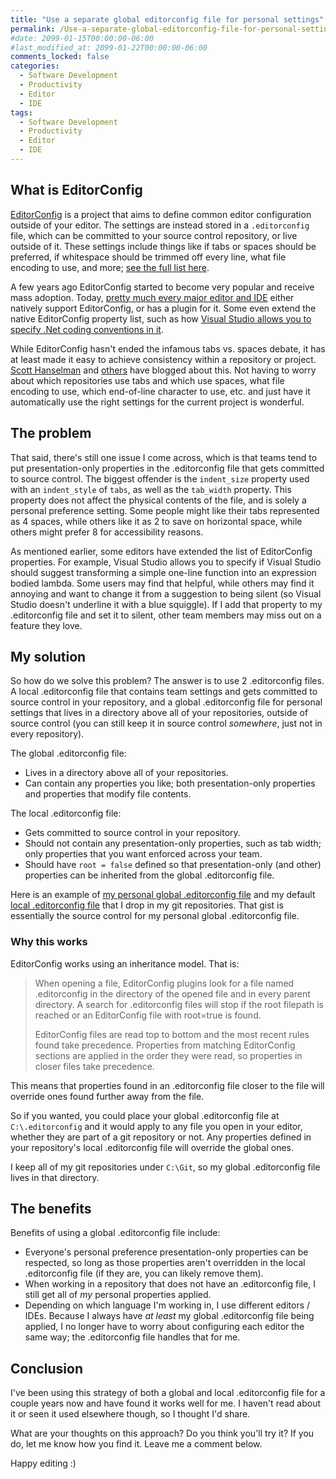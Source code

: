 ```yaml
---
title: "Use a separate global editorconfig file for personal settings"
permalink: /Use-a-separate-global-editorconfig-file-for-personal-settings/
#date: 2099-01-15T00:00:00-06:00
#last_modified_at: 2099-01-22T00:00:00-06:00
comments_locked: false
categories:
  - Software Development
  - Productivity
  - Editor
  - IDE
tags:
  - Software Development
  - Productivity
  - Editor
  - IDE
---
```


## What is EditorConfig

[EditorConfig](https://editorconfig.org) is a project that aims to define common editor configuration outside of your editor.
The settings are instead stored in a `.editorconfig` file, which can be committed to your source control repository, or live outside of it.
These settings include things like if tabs or spaces should be preferred, if whitespace should be trimmed off every line, what file encoding to use, and more; [see the full list here](https://github.com/editorconfig/editorconfig/wiki/EditorConfig-Properties).

A few years ago EditorConfig started to become very popular and receive mass adoption.
Today, [pretty much every major editor and IDE](https://editorconfig.org/#download) either natively support EditorConfig, or has a plugin for it.
Some even extend the native EditorConfig property list, such as how [Visual Studio allows you to specify .Net coding conventions in it](https://docs.microsoft.com/en-us/dotnet/fundamentals/code-analysis/code-style-rule-options#example-editorconfig-file).

While EditorConfig hasn't ended the infamous tabs vs. spaces debate, it has at least made it easy to achieve consistency within a repository or project.
[Scott Hanselman](https://www.hanselman.com/blog/tabs-vs-spaces-a-peaceful-resolution-with-editorconfig-in-visual-studio-plus-net-extensions) and [others](https://devblog.dymel.pl/2018/01/29/tabs-vs-spaces-editorconfig/) have blogged about this.
Not having to worry about which repositories use tabs and which use spaces, what file encoding to use, which end-of-line character to use, etc. and just have it automatically use the right settings for the current project is wonderful.

## The problem

That said, there's still one issue I come across, which is that teams tend to put presentation-only properties in the .editorconfig file that gets committed to source control.
The biggest offender is the `indent_size` property used with an `indent_style` of `tabs`, as well as the `tab_width` property.
This property does not affect the physical contents of the file, and is solely a personal preference setting.
Some people might like their tabs represented as 4 spaces, while others like it as 2 to save on horizontal space, while others might prefer 8 for accessibility reasons.

As mentioned earlier, some editors have extended the list of EditorConfig properties.
For example, Visual Studio allows you to specify if Visual Studio should suggest transforming a simple one-line function into an expression bodied lambda.
Some users may find that helpful, while others may find it annoying and want to change it from a suggestion to being silent (so Visual Studio doesn't underline it with a blue squiggle).
If I add that property to my .editorconfig file and set it to silent, other team members may miss out on a feature they love.

## My solution

So how do we solve this problem?
The answer is to use 2 .editorconfig files.
A local .editorconfig file that contains team settings and gets committed to source control in your repository, and a global .editorconfig file for personal settings that lives in a directory above all of your repositories, outside of source control (you can still keep it in source control _somewhere_, just not in every repository).

The global .editorconfig file:

- Lives in a directory above all of your repositories.
- Can contain any properties you like; both presentation-only properties and properties that modify file contents.

The local .editorconfig file:

- Gets committed to source control in your repository.
- Should not contain any presentation-only properties, such as tab width; only properties that you want enforced across your team.
- Should have `root = false` defined so that presentation-only (and other) properties can be inherited from the global .editorconfig file.

Here is an example of [my personal global .editorconfig file](https://gist.github.com/deadlydog/f83de31269f6f9982d26cfbd70bbf50f) and my default [local .editorconfig file](https://gist.github.com/deadlydog/bd000162e85c155b243a712c16f7411c) that I drop in my git repositories.
That gist is essentially the source control for my personal global .editorconfig file.

### Why this works

EditorConfig works using an inheritance model.
That is:

> When opening a file, EditorConfig plugins look for a file named .editorconfig in the directory of the opened file and in every parent directory.
> A search for .editorconfig files will stop if the root filepath is reached or an EditorConfig file with root=true is found.
>
> EditorConfig files are read top to bottom and the most recent rules found take precedence.
> Properties from matching EditorConfig sections are applied in the order they were read, so properties in closer files take precedence.

This means that properties found in an .editorconfig file closer to the file will override ones found further away from the file.

So if you wanted, you could place your global .editorconfig file at `C:\.editorconfig` and it would apply to any file you open in your editor, whether they are part of a git repository or not.
Any properties defined in your repository's local .editorconfig file will override the global ones.

I keep all of my git repositories under `C:\Git`, so my global .editorconfig file lives in that directory.

## The benefits

Benefits of using a global .editorconfig file include:

- Everyone's personal preference presentation-only properties can be respected, so long as those properties aren't overridden in the local .editorconfig file (if they are, you can likely remove them).
- When working in a repository that does not have an .editorconfig file, I still get all of _my_ personal properties applied.
- Depending on which language I'm working in, I use different editors / IDEs.
  Because I always have _at least_ my global .editorconfig file being applied, I no longer have to worry about configuring each editor the same way; the .editorconfig file handles that for me.

## Conclusion

I've been using this strategy of both a global and local .editorconfig file for a couple years now and have found it works well for me.
I haven't read about it or seen it used elsewhere though, so I thought I'd share.

What are your thoughts on this approach?
Do you think you'll try it?
If you do, let me know how you find it.
Leave me a comment below.

Happy editing :)
